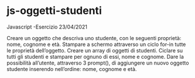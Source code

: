# js-oggetti-studenti
Javascript -Esercizio 23/04/2021


Creare un oggetto che descriva uno studente, con le seguenti proprietà: nome, cognome e età.
Stampare a schermo attraverso un ciclo for-in tutte le proprietà dell’oggetto.
Creare un array di oggetti di studenti.
Ciclare su tutti gli studenti e stampare per ognuno di essi, nome e cognome.
Dare la possibilità all’utente, attraverso 3 prompt(), di aggiungere un nuovo oggetto studente inserendo nell’ordine: nome, cognome e età.
